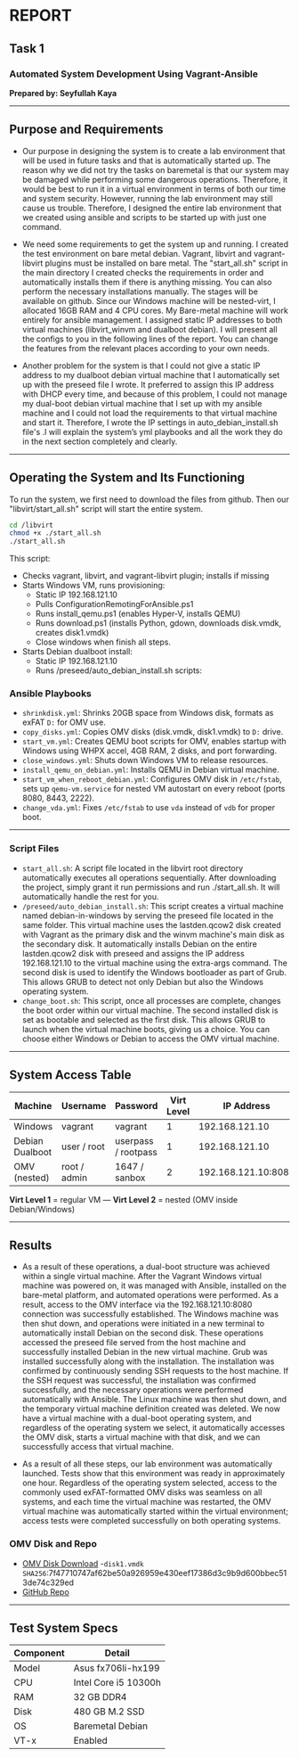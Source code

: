 
# REPORT

## Task 1

### Automated System Development Using Vagrant-Ansible

**Prepared by: Seyfullah Kaya**

---

## Purpose and Requirements

- Our purpose in designing the system is to create a lab environment that will be used in future tasks and that is automatically started up. The reason why we did not try the tasks on baremetal is that our system may be damaged while performing some dangerous operations. Therefore, it would be best to run it in a virtual environment in terms of both our time and system security. However, running the lab environment may still cause us trouble. Therefore, I designed the entire lab environment that we created using ansible and scripts to be started up with just one command.

- We need some requirements to get the system up and running. I created the test environment on bare metal debian. Vagrant, libvirt and vagrant-libvirt plugins must be installed on bare metal. The "start_all.sh" script in the main directory I created checks the requirements in order and automatically installs them if there is anything missing. You can also perform the necessary installations manually. The stages will be available on github. Since our Windows machine will be nested-virt, I allocated 16GB RAM and 4 CPU cores. My Bare-metal machine will work entirely for ansible management. I assigned static IP addresses to both virtual machines (libvirt_winvm and dualboot debian). I will present all the configs to you in the following lines of the report. You can change the features from the relevant places according to your own needs.

 - Another problem for the system is that I could not give a static IP address to my dualboot debian virtual machine that I automatically set up with the preseed file I wrote. It preferred to assign this IP address with DHCP every time, and because of this problem, I could not manage my dual-boot debian virtual machine that I set up with my ansible machine and I could not load the requirements to that virtual machine and start it. Therefore, I wrote the IP settings in auto_debian_install.sh file's .I will explain the system’s yml playbooks and all the work they do in the next section completely and clearly.

---

## Operating the System and Its Functioning

To run the system, we first need to download the files from github. Then our "libvirt/start_all.sh" script will start the entire system.

```bash
cd /libvirt
chmod +x ./start_all.sh
./start_all.sh
```

This script:
- Checks vagrant, libvirt, and vagrant-libvirt plugin; installs if missing
- Starts Windows VM, runs provisioning:
  - Static IP 192.168.121.10
  - Pulls ConfigurationRemotingForAnsible.ps1
  - Runs install_qemu.ps1 (enables Hyper-V, installs QEMU)
  - Runs download.ps1 (installs Python, gdown, downloads disk.vmdk, creates disk1.vmdk)
  - Close windows when finish all steps.
- Starts Debian dualboot install:
  - Static IP 192.168.121.10
  - Runs /preseed/auto_debian_install.sh scripts:

### Ansible Playbooks

- `shrinkdisk.yml`: Shrinks 20GB space from Windows disk, formats as exFAT `D:` for OMV use.
- `copy_disks.yml`: Copies OMV disks (disk.vmdk, disk1.vmdk) to `D:` drive.
- `start_vm.yml`: Creates QEMU boot scripts for OMV, enables startup with Windows using WHPX accel, 4GB RAM, 2 disks, and port forwarding.
- `close_windows.yml`: Shuts down Windows VM to release resources.
- `install_qemu_on_debian.yml`: Installs QEMU in Debian virtual machine.
- `start_vm_when_reboot_debian.yml`: Configures OMV disk in `/etc/fstab`, sets up `qemu-vm.service` for nested VM autostart on every reboot (ports 8080, 8443, 2222).
- `change_vda.yml`: Fixes `/etc/fstab` to use `vda` instead of `vdb` for proper boot.

---  

### Script Files

- `start_all.sh`: A script file located in the libvirt root directory automatically executes all operations sequentially. After downloading the project, simply grant it run permissions and run ./start_all.sh. It will automatically handle the rest for you.
- `/preseed/auto_debian_install.sh`: This script creates a virtual machine named debian-in-windows by serving the preseed file located in the same folder. This virtual machine uses the lastden.qcow2 disk created with Vagrant as the primary disk and the winvm machine's main disk as the secondary disk. It automatically installs Debian on the entire lastden.qcow2 disk with preseed and assigns the IP address 192.168.121.10 to the virtual machine using the extra-args command. The second disk is used to identify the Windows bootloader as part of Grub. This allows GRUB to detect not only Debian but also the Windows operating system.
- `change_boot.sh`: This script, once all processes are complete, changes the boot order within our virtual machine. The second installed disk is set as bootable and selected as the first disk. This allows GRUB to launch when the virtual machine boots, giving us a choice. You can choose either Windows or Debian to access the OMV virtual machine.

---  


## System Access Table

| Machine          | Username        | Password         | Virt Level | IP Address       |
|------------------|------------------|------------------|------------|------------------|
| Windows          | vagrant          | vagrant          | 1          | 192.168.121.10  |
| Debian Dualboot  | user / root      | userpass / rootpass | 1       | 192.168.121.10  |
| OMV (nested)     | root / admin     | 1647 / sanbox    | 2          | 192.168.121.10:8080  |

**Virt Level 1** = regular VM — **Virt Level 2** = nested (OMV inside Debian/Windows)

---

## Results

  - As a result of these operations, a dual-boot structure was achieved within a single virtual machine. After the Vagrant Windows virtual machine was powered on, it was managed with Ansible, installed on the bare-metal platform, and automated operations were performed. As a result, access to the OMV interface via the 192.168.121.10:8080 connection was successfully established. The Windows machine was then shut down, and operations were initiated in a new terminal to automatically install Debian on the second disk. These operations accessed the preseed file served from the host machine and successfully installed Debian in the new virtual machine. Grub was installed successfully along with the installation. The installation was confirmed by continuously sending SSH requests to the host machine. If the SSH request was successful, the installation was confirmed successfully, and the necessary operations were performed automatically with Ansible. The Linux machine was then shut down, and the temporary virtual machine definition created was deleted. We now have a virtual machine with a dual-boot operating system, and regardless of the operating system we select, it automatically accesses the OMV disk, starts a virtual machine with that disk, and we can successfully access that virtual machine.

  - As a result of all these steps, our lab environment was automatically launched. Tests show that this environment was ready in approximately one hour. Regardless of the operating system selected, access to the commonly used exFAT-formatted OMV disks was seamless on all systems, and each time the virtual machine was restarted, the OMV virtual machine was automatically started within the virtual environment; access tests were completed successfully on both operating systems.

### OMV Disk and Repo
- [OMV Disk Download](https://drive.google.com/file/d/1Xf_O8pprBlkvgMcjBodDnoYdFOh6JFC9/view?usp=sharing)
   -`disk1.vmdk SHA256`:7f47710747af62be50a926959e430eef17386d3c9b9d600bbec513de74c329ed   
- [GitHub Repo](https://github.com/ReqwerT/labfortasks/tree/main)

---

## Test System Specs

| Component     | Detail                 |
|---------------|------------------------|
| Model         | Asus fx706li-hx199     |
| CPU           | Intel Core i5 10300h   |
| RAM           | 32 GB DDR4             |
| Disk          | 480 GB M.2 SSD         |
| OS            | Baremetal Debian       |
| VT-x          | Enabled                |
